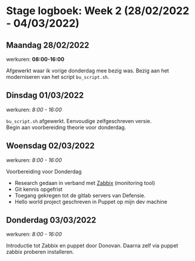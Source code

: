 # Stage logboek: Week 2 (28/02/2022 - 04/03/2022)

## Maandag 28/02/2022

werkuren: __08:00-16:00__

Afgewerkt waar ik vorige donderdag mee bezig was. Bezig aan het moderniseren van het script `bu_script.sh`.

## Dinsdag 01/03/2022

werkuren: _8:00 - 16:00_

`bu_script.sh` afgewerkt. Eenvoudige zelfgeschreven versie.  
Begin aan voorbereiding theorie voor donderdag.

## Woensdag 02/03/2022

werkuren: _8:00 - 16:00_

Voorbereiding voor Donderdag

- Research gedaan in verband met [Zabbix](https://www.zabbix.com/documentation/5.0/en/manual/introduction/about) (monitoring tool)
- Git kennis opgefrist
- Toegang gekregen tot de gitlab servers van Defensie.
- Hello world project geschreven in Puppet op mijn dev machine

## Donderdag 03/03/2022

werkuren: _8:00 - 16:00_

Introductie tot Zabbix en puppet door Donovan. Daarna zelf via puppet zabbix proberen installeren.
